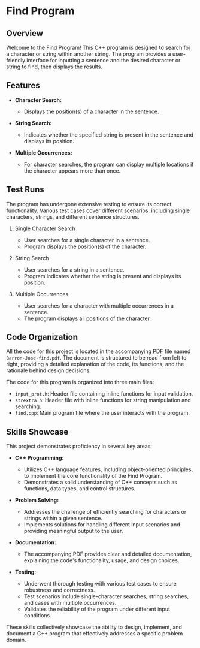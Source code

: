 # Find Program

## Overview

Welcome to the Find Program! This C++ program is designed to search for a character or string within another string. The program provides a user-friendly interface for inputting a sentence and the desired character or string to find, then displays the results.

## Features

- **Character Search:**
  - Displays the position(s) of a character in the sentence.

- **String Search:**
  - Indicates whether the specified string is present in the sentence and displays its position.

- **Multiple Occurrences:**
  - For character searches, the program can display multiple locations if the character appears more than once.

## Test Runs

The program has undergone extensive testing to ensure its correct functionality. Various test cases cover different scenarios, including single characters, strings, and different sentence structures.

1. Single Character Search
   - User searches for a single character in a sentence.
   - Program displays the position(s) of the character.

2. String Search
   - User searches for a string in a sentence.
   - Program indicates whether the string is present and displays its position.

3. Multiple Occurrences
   - User searches for a character with multiple occurrences in a sentence.
   - The program displays all positions of the character.

## Code Organization

All the code for this project is located in the accompanying PDF file named `Barron-Jose-find.pdf`. The document is structured to be read from left to right, providing a detailed explanation of the code, 
its functions, and the rationale behind design decisions.

The code for this program is organized into three main files:

- `input_prot.h`: Header file containing inline functions for input validation.
- `strextra.h`: Header file with inline functions for string manipulation and searching.
- `find.cpp`: Main program file where the user interacts with the program.

## Skills Showcase

This project demonstrates proficiency in several key areas:

- **C++ Programming:**
  - Utilizes C++ language features, including object-oriented principles, to implement the core functionality of the Find Program.
  - Demonstrates a solid understanding of C++ concepts such as functions, data types, and control structures.

- **Problem Solving:**
  - Addresses the challenge of efficiently searching for characters or strings within a given sentence.
  - Implements solutions for handling different input scenarios and providing meaningful output to the user.

- **Documentation:**
  - The accompanying PDF provides clear and detailed documentation, explaining the code's functionality, usage, and design choices.

- **Testing:**
  - Underwent thorough testing with various test cases to ensure robustness and correctness.
  - Test scenarios include single-character searches, string searches, and cases with multiple occurrences.
  - Validates the reliability of the program under different input conditions.

These skills collectively showcase the ability to design, implement, and document a C++ program that effectively addresses a specific problem domain.



